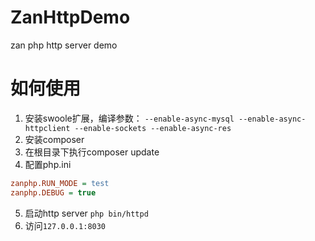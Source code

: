 # ZanHttpDemo
zan php http server demo
# 如何使用
1. 安装swoole扩展，编译参数：
`--enable-async-mysql --enable-async-httpclient --enable-sockets --enable-async-res`
2. 安装composer
3. 在根目录下执行composer update
4. 配置php.ini
```ini
zanphp.RUN_MODE = test
zanphp.DEBUG = true
```
5. 启动http server
`php bin/httpd`
6. 访问`127.0.0.1:8030`





